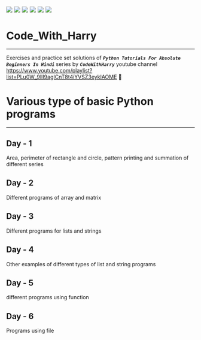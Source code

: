 ![](https://img.shields.io/badge/git-fff7f8?colorA=faf0f0&colorB=db4823&style=for-the-badge&logo=git)
![](https://img.shields.io/badge/github-fff7f8?colorA=080808&colorB=8a8a8a&style=for-the-badge&logo=github)
![](https://img.shields.io/badge/for-you-099450?colorA=b0c92e&colorB=487d3e&style=for-the-badge)
![](https://img.shields.io/badge/check_it-out-bee5ed?colorA=3fc5d1&colorB=469acf&style=for-the-badge)
![](https://img.shields.io/badge/visual_studio_code-1.47.3-181717?colorA=ae36d6&style=for-the-badge&logo=visual-studio-code)
![](https://img.shields.io/badge/python-used-bee5ed?colorA=37b6bd&colorB=3c9bb5&style=for-the-badge&logo=python)
---
# Code_With_Harry
---
Exercises and practice set solutions of ***```Python Tutorials For Absolute Beginners In Hindi```*** series by ***```CodeWithHarry```*** youtube channel<br>
https://www.youtube.com/playlist?list=PLu0W_9lII9agICnT8t4iYVSZ3eykIAOME :link:
# Various type of basic Python programs
---
## Day - 1
Area, perimeter of rectangle and circle, pattern printing and summation of different series
## Day - 2
Different programs of array and matrix
## Day - 3
Different programs for lists and strings
## Day - 4
Other examples of different types of list and string programs
## Day - 5
different programs using function
## Day - 6
Programs using file
